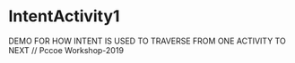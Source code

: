 # IntentActivity1
DEMO FOR HOW INTENT IS USED TO TRAVERSE FROM ONE ACTIVITY TO NEXT
// Pccoe Workshop-2019

